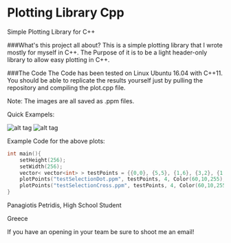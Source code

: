 # Plotting Library Cpp
Simple Plotting Library for C++

###What's this project all about?
This is a simple plotting library that I wrote mostly for myself in C++. The Purpose of it is to be a light header-only library 
to allow easy plotting in C++.

###The Code
The Code has been tested on Linux Ubuntu 16.04 with C++11. You should be able to replicate the results yourself just by pulling the repository and compiling the plot.cpp file.

Note: The images are all saved as .ppm files.

Quick Exampels:

![alt tag](https://s14.postimg.org/6mxa1b2sh/test_Selection_Cross.png)
![alt tag](https://s14.postimg.org/sndmhxlgh/test_Selection_Dot.png)

Example Code for the above plots:

```cpp
int main(){
	setHeight(256);
	setWidth(256);
	vector< vector<int> > testPoints = {{0,0}, {5,5}, {1,6}, {3,2}, {1,2}, {3,4}, {2,3}, {2,2}, {3,3}, {5,2}, {7,8}};
	plotPoints("testSelectionDot.ppm", testPoints, 4, Color(60,10,255), "*");
	plotPoints("testSelectionCross.ppm", testPoints, 4, Color(60,10,255), "+");
}
```



Panagiotis Petridis, High School Student

Greece

If you have an opening in your team be sure to shoot me an email!
